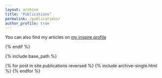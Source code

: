 ```yaml
---
layout: archive
title: "Publications"
permalink: /publications/
author_profile: true
---
```


You can also find my articles on [my inspire profile](https://inspirehep.net/authors/1004099?ui-citation-summary=true)

{% endif %}

{% include base_path %}

{% for post in site.publications reversed %}
  {% include archive-single.html %}
{% endfor %}
